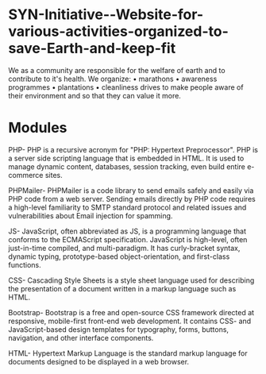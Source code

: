 # SYN-Initiative--Website-for-various-activities-organized-to-save-Earth-and-keep-fit

We as a community are responsible for the welfare of earth and to contribute to it's health. We organize:
• marathons
• awareness programmes
• plantations
• cleanliness drives
to make people aware of their environment and so that they can value it more.


# Modules
PHP- PHP is a recursive acronym for "PHP: Hypertext Preprocessor". PHP is a server side scripting language that is embedded in HTML. It is used to manage dynamic content, databases, session tracking, even build entire e-commerce sites. 

PHPMailer- PHPMailer is a code library to send emails safely and easily via PHP code from a web server. Sending emails directly by PHP code requires a high-level familiarity to SMTP standard protocol and related issues and vulnerabilities about Email injection for spamming. 

JS- JavaScript, often abbreviated as JS, is a programming language that conforms to the ECMAScript specification. JavaScript is high-level, often just-in-time compiled, and multi-paradigm. It has curly-bracket syntax, dynamic typing, prototype-based object-orientation, and first-class functions.

CSS- Cascading Style Sheets is a style sheet language used for describing the presentation of a document written in a markup language such as HTML. 

Bootstrap- Bootstrap is a free and open-source CSS framework directed at responsive, mobile-first front-end web development. It contains CSS- and JavaScript-based design templates for typography, forms, buttons, navigation, and other interface components.

HTML- Hypertext Markup Language is the standard markup language for documents designed to be displayed in a web browser.
